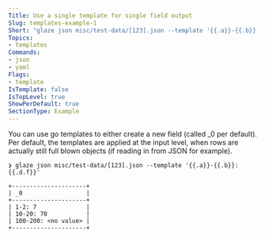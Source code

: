 ```yaml
---
Title: Use a single template for single field output
Slug: templates-example-1
Short: "glaze json misc/test-data/[123].json --template '{{.a}}-{{.b}}: {{.d.f}}'"
Topics:
- templates
Commands:
- json
- yaml
Flags:
- template
IsTemplate: false
IsTopLevel: true
ShowPerDefault: true
SectionType: Example
---
```

You can use go templates to either create a new field (called _0 per default).
Per default, the templates are applied at the input level, when rows
are actually still full blown objects (if reading in from JSON for example).

```
❯ glaze json misc/test-data/[123].json --template '{{.a}}-{{.b}}: {{.d.f}}'

+---------------------+
| _0                  |
+---------------------+
| 1-2: 7              |
| 10-20: 70           |
| 100-200: <no value> |
+---------------------+
```
